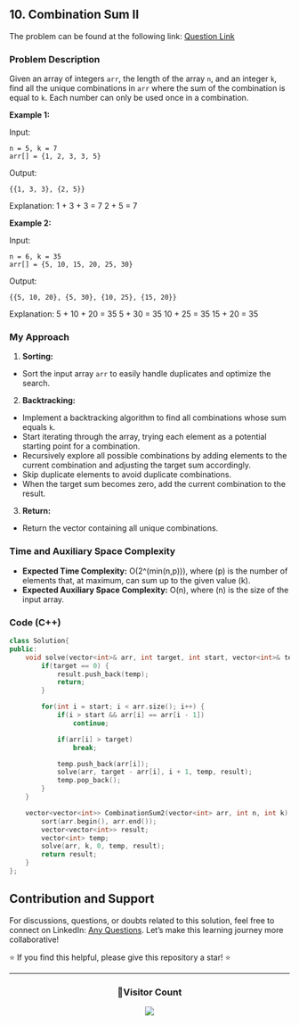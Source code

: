## 10. Combination Sum II

The problem can be found at the following link: [Question Link](https://www.geeksforgeeks.org/problems/combination-sum-ii-1664263832/1)

### Problem Description

Given an array of integers `arr`, the length of the array `n`, and an integer `k`, find all the unique combinations in `arr` where the sum of the combination is equal to `k`. Each number can only be used once in a combination.

**Example 1:**

Input:

```
n = 5, k = 7
arr[] = {1, 2, 3, 3, 5}
```

Output:

```
{{1, 3, 3}, {2, 5}}
```

Explanation:
1 + 3 + 3 = 7
2 + 5 = 7

**Example 2:**

Input:

```
n = 6, k = 35
arr[] = {5, 10, 15, 20, 25, 30}
```

Output:

```
{{5, 10, 20}, {5, 30}, {10, 25}, {15, 20}}
```

Explanation:
5 + 10 + 20 = 35
5 + 30 = 35
10 + 25 = 35
15 + 20 = 35

### My Approach

1. **Sorting:**

- Sort the input array `arr` to easily handle duplicates and optimize the search.

2. **Backtracking:**

- Implement a backtracking algorithm to find all combinations whose sum equals `k`.
- Start iterating through the array, trying each element as a potential starting point for a combination.
- Recursively explore all possible combinations by adding elements to the current combination and adjusting the target sum accordingly.
- Skip duplicate elements to avoid duplicate combinations.
- When the target sum becomes zero, add the current combination to the result.

3. **Return:**

- Return the vector containing all unique combinations.

### Time and Auxiliary Space Complexity

- **Expected Time Complexity:** O(2^(min(n,p))), where \(p\) is the number of elements that, at maximum, can sum up to the given value \(k\).
- **Expected Auxiliary Space Complexity:** O(n), where \(n\) is the size of the input array.

### Code (C++)

```cpp
class Solution{
public:
    void solve(vector<int>& arr, int target, int start, vector<int>& temp, vector<vector<int>>& result) {
        if(target == 0) {
            result.push_back(temp);
            return;
        }

        for(int i = start; i < arr.size(); i++) {
            if(i > start && arr[i] == arr[i - 1])
                continue;

            if(arr[i] > target)
                break;

            temp.push_back(arr[i]);
            solve(arr, target - arr[i], i + 1, temp, result);
            temp.pop_back();
        }
    }

    vector<vector<int>> CombinationSum2(vector<int> arr, int n, int k) {
        sort(arr.begin(), arr.end());
        vector<vector<int>> result;
        vector<int> temp;
        solve(arr, k, 0, temp, result);
        return result;
    }
};
```

## Contribution and Support

For discussions, questions, or doubts related to this solution, feel free to connect on LinkedIn: [Any Questions](https://www.linkedin.com/in/patel-hetkumar-sandipbhai-8b110525a/). Let’s make this learning journey more collaborative!

⭐ If you find this helpful, please give this repository a star! ⭐

---

<div align="center">
  <h3><b>📍Visitor Count</b></h3>
</div>

<p align="center">
  <img src="https://visitor-badge.laobi.icu/badge?page_id=Hunterdii.GeeksforGeeks-POTD" />
</p>
